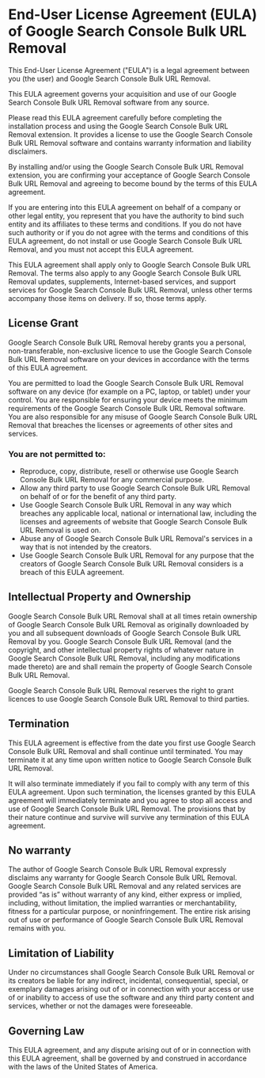 # End-User License Agreement (EULA) of Google Search Console Bulk URL Removal

This End-User License Agreement ("EULA") is a legal agreement between you (the user) and Google Search Console Bulk URL Removal.

This EULA agreement governs your acquisition and use of our Google Search Console Bulk URL Removal software from any source.

Please read this EULA agreement carefully before completing the installation process and using the Google Search Console Bulk URL Removal extension. It provides a license to use the Google Search Console Bulk URL Removal software and contains warranty information and liability disclaimers.

By installing and/or using the Google Search Console Bulk URL Removal extension, you are confirming your acceptance of Google Search Console Bulk URL Removal and agreeing to become bound by the terms of this EULA agreement.

If you are entering into this EULA agreement on behalf of a company or other legal entity, you represent that you have the authority to bind such entity and its affiliates to these terms and conditions. If you do not have such authority or if you do not agree with the terms and conditions of this EULA agreement, do not install or use Google Search Console Bulk URL Removal, and you must not accept this EULA agreement.

This EULA agreement shall apply only to Google Search Console Bulk URL Removal. The terms also apply to any Google Search Console Bulk URL Removal updates, supplements, Internet-based services, and support services for Google Search Console Bulk URL Removal, unless other terms accompany those items on delivery. If so, those terms apply.

## License Grant
Google Search Console Bulk URL Removal hereby grants you a personal, non-transferable, non-exclusive licence to use the Google Search Console Bulk URL Removal software on your devices in accordance with the terms of this EULA agreement.

You are permitted to load the Google Search Console Bulk URL Removal software on any device (for example on a PC, laptop, or tablet) under your control. You are responsible for ensuring your device meets the minimum requirements of the Google Search Console Bulk URL Removal software. You are also responsible for any misuse of Google Search Console Bulk URL Removal that breaches the licenses or agreements of other sites and services.

### You are not permitted to:

- Reproduce, copy, distribute, resell or otherwise use Google Search Console Bulk URL Removal for any commercial purpose.
- Allow any third party to use Google Search Console Bulk URL Removal on behalf of or for the benefit of any third party.
- Use Google Search Console Bulk URL Removal in any way which breaches any applicable local, national or international law, including the licenses and agreements of website that Google Search Console Bulk URL Removal is used on.
- Abuse any of Google Search Console Bulk URL Removal's services in a way that is not intended by the creators.
- Use Google Search Console Bulk URL Removal for any purpose that the creators of Google Search Console Bulk URL Removal considers is a breach of this EULA agreement.

## Intellectual Property and Ownership
Google Search Console Bulk URL Removal shall at all times retain ownership of Google Search Console Bulk URL Removal as originally downloaded by you and all subsequent downloads of Google Search Console Bulk URL Removal by you. Google Search Console Bulk URL Removal (and the copyright, and other intellectual property rights of whatever nature in Google Search Console Bulk URL Removal, including any modifications made thereto) are and shall remain the property of Google Search Console Bulk URL Removal.

Google Search Console Bulk URL Removal reserves the right to grant licences to use Google Search Console Bulk URL Removal to third parties.

## Termination
This EULA agreement is effective from the date you first use Google Search Console Bulk URL Removal and shall continue until terminated. You may terminate it at any time upon written notice to Google Search Console Bulk URL Removal.

It will also terminate immediately if you fail to comply with any term of this EULA agreement. Upon such termination, the licenses granted by this EULA agreement will immediately terminate and you agree to stop all access and use of Google Search Console Bulk URL Removal. The provisions that by their nature continue and survive will survive any termination of this EULA agreement.

## No warranty
The author of Google Search Console Bulk URL Removal expressly disclaims any warranty for Google Search Console Bulk URL Removal. Google Search Console Bulk URL Removal and any related services are provided “as is” without warranty of any kind, either express or implied, including, without limitation, the implied warranties or merchantability, fitness for a particular purpose, or noninfringement. The entire risk arising out of use or performance of Google Search Console Bulk URL Removal remains with you.

## Limitation of Liability
Under no circumstances shall Google Search Console Bulk URL Removal or its creators be liable for any indirect, incidental, consequential, special, or exemplary damages arising out of or in connection with your access or use of or inability to access of use the software and any third party content and services, whether or not the damages were foreseeable.

## Governing Law
This EULA agreement, and any dispute arising out of or in connection with this EULA agreement, shall be governed by and construed in accordance with the laws of the United States of America.
